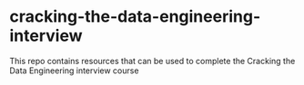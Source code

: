 # cracking-the-data-engineering-interview
This repo contains resources that can be used to complete the Cracking the Data Engineering interview course
